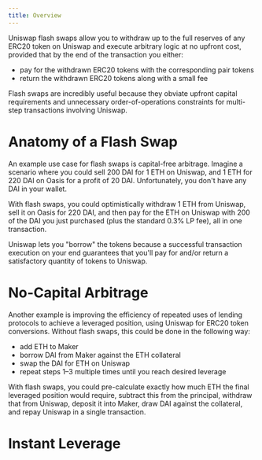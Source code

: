 ```yaml
---
title: Overview
---
```


Uniswap flash swaps allow you to withdraw up to the full reserves of any ERC20 token on Uniswap and execute arbitrary logic at no upfront cost, provided that by the end of the transaction you either:

- pay for the withdrawn ERC20 tokens with the corresponding pair tokens
- return the withdrawn ERC20 tokens along with a small fee

Flash swaps are incredibly useful because they obviate upfront capital requirements and unnecessary order-of-operations constraints for multi-step transactions involving Uniswap.

<h1>
  <Link to='/docs/v2/flash-swaps/guides/anatomy-of-a-flash-swap'>Anatomy of a Flash Swap</Link>
</h1>

An example use case for flash swaps is capital-free arbitrage. Imagine a scenario where you could sell 200 DAI for 1 ETH on Uniswap, and 1 ETH for 220 DAI on Oasis for a profit of 20 DAI. Unfortunately, you don't have any DAI in your wallet.

With flash swaps, you could optimistically withdraw 1 ETH from Uniswap, sell it on Oasis for 220 DAI, and then pay for the ETH on Uniswap with 200 of the DAI you just purchased (plus the standard 0.3% LP fee), all in one transaction.

Uniswap lets you "borrow" the tokens because a successful transaction execution on your end guarantees that you'll pay for and/or return a satisfactory quantity of tokens to Uniswap.

<h1>
  <Link to='/docs/v2/flash-swaps/guides/no-capital-arbitrage'>No-Capital Arbitrage</Link>
</h1>

Another example is improving the efficiency of repeated uses of lending protocols to achieve a leveraged position, using Uniswap for ERC20 token conversions. Without flash swaps, this could be done in the following way:

- add ETH to Maker
- borrow DAI from Maker against the ETH collateral
- swap the DAI for ETH on Uniswap
- repeat steps 1–3 multiple times until you reach desired leverage

With flash swaps, you could pre-calculate exactly how much ETH the final leveraged position would require, subtract this from the principal, withdraw that from Uniswap, deposit it into Maker, draw DAI against the collateral, and repay Uniswap in a single transaction.

<h1>
  <Link to='/docs/v2/flash-swaps/guides/instant-leverage'>Instant Leverage</Link>
</h1>
